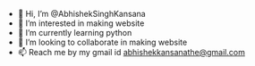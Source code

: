 - 👋 Hi, I’m @AbhishekSinghKansana
- 👀 I’m interested in making website
- 🌱 I’m currently learning python
- 💞️ I’m looking to collaborate in making website
- 📫 Reach me by my gmail id abhishekkansanathe@gmail.com

<!---
AbhishekSinghKansana/AbhishekSinghKansana is a ✨ special ✨ repository because its `README.md` (this file) appears on your GitHub profile.
You can click the Preview link to take a look at your changes.
--->


